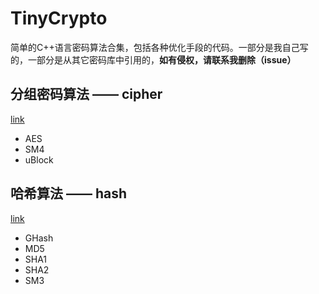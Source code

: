 # TinyCrypto

简单的C++语言密码算法合集，包括各种优化手段的代码。一部分是我自己写的，一部分是从其它密码库中引用的，**如有侵权，请联系我删除（issue）**

## 分组密码算法 —— cipher

[link](./cipher/README.md)

* AES
* SM4
* uBlock

## 哈希算法 —— hash

[link](./hash/README.md)

* GHash
* MD5
* SHA1
* SHA2
* SM3
